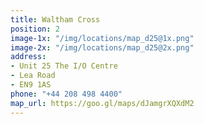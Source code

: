 ```yaml
---
title: Waltham Cross
position: 2
image-1x: "/img/locations/map_d25@1x.png"
image-2x: "/img/locations/map_d25@2x.png"
address:
- Unit 25 The I/O Centre
- Lea Road
- EN9 1AS
phone: "+44 208 498 4400"
map_url: https://goo.gl/maps/dJamgrXQXdM2
---
```


